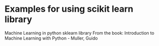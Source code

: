 # Examples for using scikit learn library
Machine Learning in python sklearn library
From the book: Introduction to Machine Learning with Python - Muller, Guido
